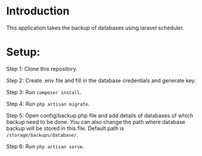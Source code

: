 # Introduction
This application takes the backup of databases using laravel scheduler.


# Setup:
Step 1: Clone this repository.

Step 2: Create .env file and fill in the database credentials and generate key.

Step 3: Run `composer install`.

Step 4: Run `php artisan migrate`.

Step 5: Open config/backup.php file and add details of databases of which backup need to be done. You can also change the path where database backup will be stored in this file. Default path is `/storage/backups/database/`.

Step 6: Run `php artisan serve`.
